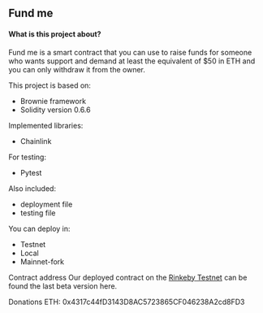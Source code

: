 ## Fund me

#### What is this project about?

Fund me is a smart contract that you can use to raise funds for someone who wants support and demand at least the equivalent of $50 in ETH and you can only withdraw it from the owner.

This project is based on:

- Brownie framework
- Solidity version 0.6.6

Implemented libraries:

- Chainlink

For testing:

- Pytest

Also included:

- deployment file
- testing file

You can deploy in:

- Testnet
- Local
- Mainnet-fork

Contract address
Our deployed contract on the [Rinkeby Testnet](https://rinkeby.etherscan.io/address/0xaC6Ce4E0dFBB4E7386DA06C6F6753C1696297C6f) can be found the last beta version here.

Donations
ETH: 0x4317c44fD3143D8AC5723865CF046238A2cd8FD3
